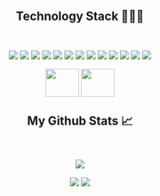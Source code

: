<!-- <h2 align="center">
    <a href="https://www.linkedin.com/in/jonathan-prill-49423672/" target="blank"><img align="center" src="https://cdn.jsdelivr.net/npm/simple-icons@3.0.1/icons/linkedin.svg" alt="" height="50" width="60" /></a>
</h2> -->

<h2 align="center">Technology Stack 👨🏻‍💻</h2>

<br />

<!-- https://github.com/Ileriayo/markdown-badges -->

<p align="center">
    <img src="https://img.shields.io/badge/MongoDB-%234ea94b.svg?style=for-the-badge&logo=mongodb&logoColor=white" />
    <img src="https://img.shields.io/badge/express.js-%23404d59.svg?style=for-the-badge&logo=express&logoColor=%2361DAFB" />
    <img src="https://img.shields.io/badge/react-%2320232a.svg?style=for-the-badge&logo=react&logoColor=%2361DAFB"  />
    <img src="https://img.shields.io/badge/node.js-6DA55F?style=for-the-badge&logo=node.js&logoColor=white" />
    <img src="https://img.shields.io/badge/javascript-%23323330.svg?style=for-the-badge&logo=javascript&logoColor=%23F7DF1E" />
    <img src="https://img.shields.io/badge/html5-%23E34F26.svg?style=for-the-badge&logo=html5&logoColor=white" />
    <img src="https://img.shields.io/badge/css3-%231572B6.svg?style=for-the-badge&logo=css3&logoColor=white" >
    <img src="https://img.shields.io/badge/bootstrap-%23563D7C.svg?style=for-the-badge&logo=bootstrap&logoColor=white"  />
    <img src="https://img.shields.io/badge/mysql-%2300f.svg?style=for-the-badge&logo=mysql&logoColor=white"  />
    <img src="https://img.shields.io/badge/Sequelize-52B0E7?style=for-the-badge&logo=Sequelize&logoColor=white" >
    <img src="https://img.shields.io/badge/jquery-%230769AD.svg?style=for-the-badge&logo=jquery&logoColor=white"  />
    <img src="https://img.shields.io/badge/Insomnia-black?style=for-the-badge&logo=insomnia&logoColor=5849BE" />
    <img src="https://img.shields.io/badge/NPM-%23000000.svg?style=for-the-badge&logo=npm&logoColor=white" />
</p>


<p align = "center">
<a href="https://www.linkedin.com/in/jonathan-prill-49423672/" target="blank"><img align="center" src="https://cdn.jsdelivr.net/npm/simple-icons@3.0.1/icons/linkedin.svg" alt="" height="50" width="60" /></a>
<a href="mailto:jonathantprill@gmail.com" target="blank"><img align="center" src="https://cdn.jsdelivr.net/npm/simple-icons@3.0.1/icons/google.svg" alt="" height="50" width="60" /></a>
</p>

<h2 align="center">My Github Stats 📈</h2>

<br>

<!-- <p align = "center">
  <img  src = "https://github-readme-stats.vercel.app/api?username=jonathanprill&show_icons=true&theme=radical&line_height=24">
  <img src = "https://github-readme-stats.vercel.app/api/top-langs/?username=jonathanprill&hide=html,java,shaderlab,kotlin,hlsl&theme=radical">
</p> -->

<p align = "center">
 <img src="https://activity-graph.herokuapp.com/graph?username=jonathanprill&theme=redical">
</p> 

<p align = "center">
  <img align="center" src="https://github-readme-stats.vercel.app/api?username=jonathanprill&hide=stars,contribs&bg_color=30,00F0FF,7AE286&title_color=131313&text_color=131313" />
  <img align="center" src="https://github-readme-stats.vercel.app/api/top-langs/?username=jonathanprill&layout=compact&hide=Handlebars&bg_color=30,7AE286,00F0FF&title_color=131313&text_color=131313" />
</p> 